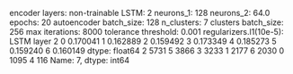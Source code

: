 encoder layers: non-trainable
LSTM: 2
neurons_1: 128
neurons_2: 64.0
epochs: 20
autoencoder batch_size: 128
n_clusters: 7
clusters batch_size: 256
max iterations: 8000
tolerance threshold: 0.001
regularizers.l1(10e-5): LSTM layer 2
0    0.170041
1    0.162889
2    0.159492
3    0.173349
4    0.185273
5    0.159240
6    0.160149
dtype: float64
2    5731
5    3866
3    3233
1    2177
6    2030
0    1095
4     116
Name: 7, dtype: int64
